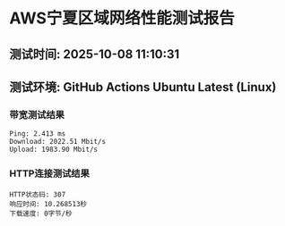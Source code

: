 # AWS宁夏区域网络性能测试报告
## 测试时间: 2025-10-08 11:10:31
## 测试环境: GitHub Actions Ubuntu Latest (Linux)

### 带宽测试结果
```
Ping: 2.413 ms
Download: 2022.51 Mbit/s
Upload: 1983.90 Mbit/s
```

### HTTP连接测试结果
```
HTTP状态码: 307
响应时间: 10.268513秒
下载速度: 0字节/秒
```

